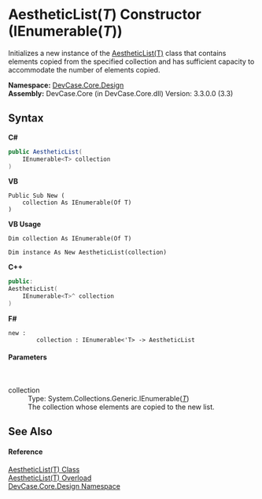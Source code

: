 # AestheticList(*T*) Constructor (IEnumerable(*T*))
 

Initializes a new instance of the <a href="T_DevCase_Core_Design_AestheticList_1">AestheticList(T)</a> class that contains elements copied from the specified collection and has sufficient capacity to accommodate the number of elements copied.

**Namespace:**&nbsp;<a href="N_DevCase_Core_Design">DevCase.Core.Design</a><br />**Assembly:**&nbsp;DevCase.Core (in DevCase.Core.dll) Version: 3.3.0.0 (3.3)

## Syntax

**C#**<br />
``` C#
public AestheticList(
	IEnumerable<T> collection
)
```

**VB**<br />
``` VB
Public Sub New ( 
	collection As IEnumerable(Of T)
)
```

**VB Usage**<br />
``` VB Usage
Dim collection As IEnumerable(Of T)

Dim instance As New AestheticList(collection)
```

**C++**<br />
``` C++
public:
AestheticList(
	IEnumerable<T>^ collection
)
```

**F#**<br />
``` F#
new : 
        collection : IEnumerable<'T> -> AestheticList
```


#### Parameters
&nbsp;<dl><dt>collection</dt><dd>Type: System.Collections.Generic.IEnumerable(<a href="T_DevCase_Core_Design_AestheticList_1">*T*</a>)<br />The collection whose elements are copied to the new list.</dd></dl>

## See Also


#### Reference
<a href="T_DevCase_Core_Design_AestheticList_1">AestheticList(T) Class</a><br /><a href="Overload_DevCase_Core_Design_AestheticList_1__ctor">AestheticList(T) Overload</a><br /><a href="N_DevCase_Core_Design">DevCase.Core.Design Namespace</a><br />